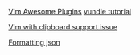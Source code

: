 [Vim Awesome Plugins][awesome]
[vundle tutorial][vundle_tut]

[Vim with clipboard support issue][clipboard]


[Formatting json][format_json]



[awesome]: https://vimawesome.com/
[clipboard]: http://vimcasts.org/blog/2013/11/getting-vim-with-clipboard-support/
[vundle_tut]: https://linuxhint.com/vim-vundle-tutorial/
[format_json]: https://howchoo.com/g/ymy1ytvhn2v/how-to-format-json-in-vim
